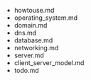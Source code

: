 - howtouse.md
- operating_system.md
- domain.md
- dns.md
- database.md
- networking.md
- server.md
- client_server_model.md
- todo.md
